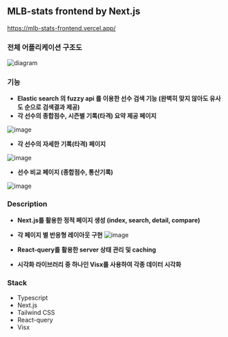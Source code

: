 ## MLB-stats frontend by Next.js

https://mlb-stats-frontend.vercel.app/


### 전체 어플리케이션 구조도

![diagram](https://user-images.githubusercontent.com/34852597/193076517-141717da-5656-41f7-adf1-b54768ecab72.png)

### 기능
- **Elastic search 의 fuzzy api 를 이용한 선수 검색 기능 (완벽히 맞지 않아도 유사도 순으로 검색결과 제공)**
- **각 선수의 종합점수, 시즌별 기록(타격) 요약 제공 페이지** 

![image](https://user-images.githubusercontent.com/34852597/193804601-7d644d00-7395-434f-9cd1-ca4bc81e723d.png)

- **각 선수의 자세한 기록(타격) 페이지**

![image](https://user-images.githubusercontent.com/34852597/193813415-bb090221-6078-4ea0-aece-4bb4e3f1a70a.png)

- **선수 비교 페이지 (종합점수, 통산기록)** 

![image](https://user-images.githubusercontent.com/34852597/193813647-c8cbe3f1-3415-4445-9cd5-ef4ab23a9a6c.png)

### Description 
- **Next.js를 활용한 정적 페이지 생성 (index, search, detail, compare)**
- **각 페이지 별 반응형 레이아웃 구현**
![image](https://user-images.githubusercontent.com/34852597/193814790-cd774774-183f-4096-9358-77f62f3d6d14.png)

- **React-query를 활용한 server 상태 관리 및 caching**
- **시각화 라이브러리 중 하나인 Visx를 사용하여 각종 데이터 시각화**


### Stack
- Typescript
- Next.js
- Tailwind CSS
- React-query
- Visx
